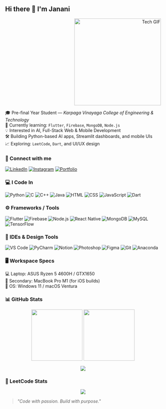 <h2 align="left">Hi there 👋 I'm Janani</h2>

<p align="right">
  <img src="https://media.giphy.com/media/f3iwJFOVOwuy7K6FFw/giphy.gif" width="280" alt="Tech GIF" />
</p>

🎓 Pre-final Year Student — *Karpaga Vinayaga College of Engineering & Technology*  
🌱 Currently learning: `Flutter`, `Firebase`, `MongoDB`, `Node.js`  
💡 Interested in AI, Full-Stack Web & Mobile Development  
🛠️ Building Python-based AI apps, Streamlit dashboards, and mobile UIs  
📈 Exploring: `LeetCode`, `Dart`, and UI/UX design  

### 📱 Connect with me
[![LinkedIn](https://img.shields.io/badge/LinkedIn-0A66C2?style=for-the-badge&logo=linkedin&logoColor=white)](https://www.linkedin.com/in/YOUR_LINK/)
[![Instagram](https://img.shields.io/badge/Instagram-d62976?style=for-the-badge&logo=instagram&logoColor=white)](https://www.instagram.com/YOUR_HANDLE/)
[![Portfolio](https://img.shields.io/badge/Portfolio-000000?style=for-the-badge&logo=webflow&logoColor=white)](https://your-portfolio-link.com)

### 💻 I Code In
<p>
  <img src="https://img.icons8.com/color/48/python.png" title="Python"/>
  <img src="https://img.icons8.com/color/48/c-programming.png" title="C"/>
  <img src="https://img.icons8.com/color/48/c-plus-plus-logo.png" title="C++"/>
  <img src="https://img.icons8.com/color/48/java-coffee-cup-logo.png" title="Java"/>
  <img src="https://img.icons8.com/color/48/html-5.png" title="HTML"/>
  <img src="https://img.icons8.com/color/48/css3.png" title="CSS"/>
  <img src="https://img.icons8.com/color/48/javascript.png" title="JavaScript"/>
  <img src="https://img.icons8.com/color/48/dart.png" title="Dart"/>
</p>

### ⚙️ Frameworks / Tools
<p>
  <img src="https://img.icons8.com/color/48/flutter.png" title="Flutter"/>
  <img src="https://img.icons8.com/color/48/firebase.png" title="Firebase"/>
  <img src="https://img.icons8.com/color/48/nodejs.png" title="Node.js"/>
  <img src="https://img.icons8.com/color/48/react-native.png" title="React Native"/>
  <img src="https://img.icons8.com/color/48/mongodb.png" title="MongoDB"/>
  <img src="https://img.icons8.com/color/48/mysql-logo.png" title="MySQL"/>
  <img src="https://img.icons8.com/color/48/tensorflow.png" title="TensorFlow"/>
</p>

### 🧰 IDEs & Design Tools
<p>
  <img src="https://img.icons8.com/color/48/visual-studio-code-2019.png" title="VS Code"/>
  <img src="https://img.icons8.com/color/48/pycharm.png" title="PyCharm"/>
  <img src="https://img.icons8.com/color/48/notion--v1.png" title="Notion"/>
  <img src="https://img.icons8.com/doodle/48/adobe-photoshop.png" title="Photoshop"/>
  <img src="https://img.icons8.com/color/48/figma--v1.png" title="Figma"/>
  <img src="https://img.icons8.com/color/48/git.png" title="Git"/>
  <img src="https://img.icons8.com/dusk/64/anaconda.png" title="Anaconda"/>
</p>

### 🖥️ Workspace Specs
💻 Laptop: ASUS Ryzen 5 4600H / GTX1650  
🍏 Secondary: MacBook Pro M1 (for iOS builds)  
🧠 OS: Windows 11 / macOS Ventura  

### 📊 GitHub Stats
<p align="center">
  <img src="https://github-readme-stats.vercel.app/api?username=jananiv&show_icons=true&theme=radical" height="165"/>
  <img src="https://github-readme-stats.vercel.app/api/top-langs/?username=jananiv&layout=compact&theme=radical" height="165"/>
</p>

<p align="center">
  <img src="https://github-readme-streak-stats.herokuapp.com?user=jananiv&theme=radical&hide_border=true"/>
</p>

### 🧠 LeetCode Stats
<p align="center">
  <a href="https://leetcode.com/u/Janani_viswa/">
    <img src="https://leetcard.jacoblin.cool/Janani_viswa?ext=contest&theme=dark"/>
  </a>
</p>

> _"Code with passion. Build with purpose."_
